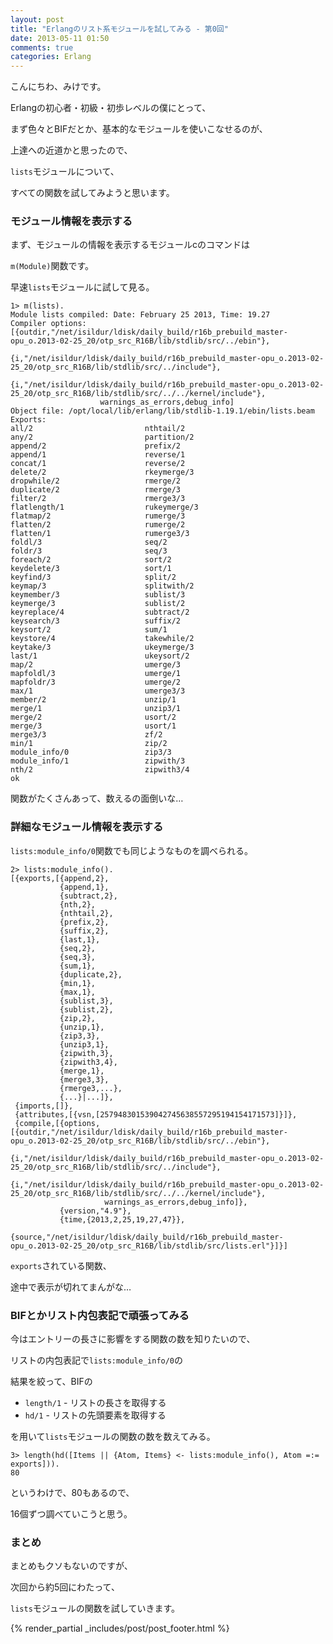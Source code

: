 ```yaml
---
layout: post
title: "Erlangのリスト系モジュールを試してみる - 第0回"
date: 2013-05-11 01:50
comments: true
categories: Erlang
---
```


こんにちわ、みけです。

Erlangの初心者・初級・初歩レベルの僕にとって、

まず色々とBIFだとか、基本的なモジュールを使いこなせるのが、

上達への近道かと思ったので、

`lists`モジュールについて、

すべての関数を試してみようと思います。


### モジュール情報を表示する

まず、モジュールの情報を表示するモジュールcのコマンドは

`m(Module)`関数です。

早速`lists`モジュールに試して見る。

```
1> m(lists).
Module lists compiled: Date: February 25 2013, Time: 19.27
Compiler options:  [{outdir,"/net/isildur/ldisk/daily_build/r16b_prebuild_master-opu_o.2013-02-25_20/otp_src_R16B/lib/stdlib/src/../ebin"},
                    {i,"/net/isildur/ldisk/daily_build/r16b_prebuild_master-opu_o.2013-02-25_20/otp_src_R16B/lib/stdlib/src/../include"},
                    {i,"/net/isildur/ldisk/daily_build/r16b_prebuild_master-opu_o.2013-02-25_20/otp_src_R16B/lib/stdlib/src/../../kernel/include"},
                    warnings_as_errors,debug_info]
Object file: /opt/local/lib/erlang/lib/stdlib-1.19.1/ebin/lists.beam
Exports: 
all/2                         nthtail/2
any/2                         partition/2
append/2                      prefix/2
append/1                      reverse/1
concat/1                      reverse/2
delete/2                      rkeymerge/3
dropwhile/2                   rmerge/2
duplicate/2                   rmerge/3
filter/2                      rmerge3/3
flatlength/1                  rukeymerge/3
flatmap/2                     rumerge/3
flatten/2                     rumerge/2
flatten/1                     rumerge3/3
foldl/3                       seq/2
foldr/3                       seq/3
foreach/2                     sort/2
keydelete/3                   sort/1
keyfind/3                     split/2
keymap/3                      splitwith/2
keymember/3                   sublist/3
keymerge/3                    sublist/2
keyreplace/4                  subtract/2
keysearch/3                   suffix/2
keysort/2                     sum/1
keystore/4                    takewhile/2
keytake/3                     ukeymerge/3
last/1                        ukeysort/2
map/2                         umerge/3
mapfoldl/3                    umerge/1
mapfoldr/3                    umerge/2
max/1                         umerge3/3
member/2                      unzip/1
merge/1                       unzip3/1
merge/2                       usort/2
merge/3                       usort/1
merge3/3                      zf/2
min/1                         zip/2
module_info/0                 zip3/3
module_info/1                 zipwith/3
nth/2                         zipwith3/4
ok

```

関数がたくさんあって、数えるの面倒いな…

### 詳細なモジュール情報を表示する

`lists:module_info/0`関数でも同じようなものを調べられる。

```
2> lists:module_info().
[{exports,[{append,2},
           {append,1},
           {subtract,2},
           {nth,2},
           {nthtail,2},
           {prefix,2},
           {suffix,2},
           {last,1},
           {seq,2},
           {seq,3},
           {sum,1},
           {duplicate,2},
           {min,1},
           {max,1},
           {sublist,3},
           {sublist,2},
           {zip,2},
           {unzip,1},
           {zip3,3},
           {unzip3,1},
           {zipwith,3},
           {zipwith3,4},
           {merge,1},
           {merge3,3},
           {rmerge3,...},
           {...}|...]},
 {imports,[]},
 {attributes,[{vsn,[257948301539042745638557295194154171573]}]},
 {compile,[{options,[{outdir,"/net/isildur/ldisk/daily_build/r16b_prebuild_master-opu_o.2013-02-25_20/otp_src_R16B/lib/stdlib/src/../ebin"},
                     {i,"/net/isildur/ldisk/daily_build/r16b_prebuild_master-opu_o.2013-02-25_20/otp_src_R16B/lib/stdlib/src/../include"},
                     {i,"/net/isildur/ldisk/daily_build/r16b_prebuild_master-opu_o.2013-02-25_20/otp_src_R16B/lib/stdlib/src/../../kernel/include"},
                     warnings_as_errors,debug_info]},
           {version,"4.9"},
           {time,{2013,2,25,19,27,47}},
           {source,"/net/isildur/ldisk/daily_build/r16b_prebuild_master-opu_o.2013-02-25_20/otp_src_R16B/lib/stdlib/src/lists.erl"}]}]
```

`exports`されている関数、

途中で表示が切れてまんがな…

### BIFとかリスト内包表記で頑張ってみる

今はエントリーの長さに影響をする関数の数を知りたいので、

リストの内包表記で`lists:module_info/0`の

結果を絞って、BIFの

+ `length/1` - リストの長さを取得する
+ `hd/1` - リストの先頭要素を取得する

を用いて`lists`モジュールの関数の数を数えてみる。

```
3> length(hd([Items || {Atom, Items} <- lists:module_info(), Atom =:= exports])).
80
```

というわけで、80もあるので、

16個ずつ調べていこうと思う。

### まとめ

まとめもクソもないのですが、

次回から約5回にわたって、

`lists`モジュールの関数を試していきます。


{% render_partial _includes/post/post_footer.html %}

